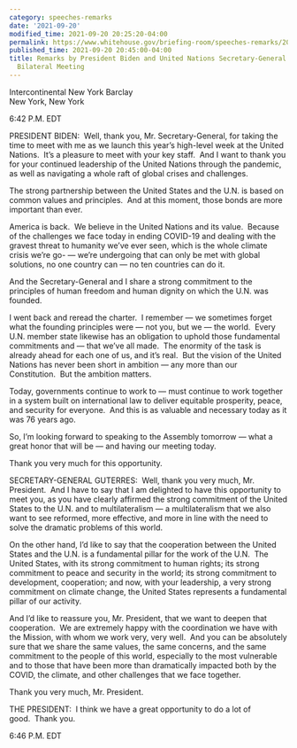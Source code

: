 ```yaml
---
category: speeches-remarks
date: '2021-09-20'
modified_time: 2021-09-20 20:25:20-04:00
permalink: https://www.whitehouse.gov/briefing-room/speeches-remarks/2021/09/20/remarks-by-president-biden-and-united-nations-secretary-general-guterres-before-bilateral-meeting/
published_time: 2021-09-20 20:45:00-04:00
title: Remarks by President Biden and United Nations Secretary-General Guterres Before
  Bilateral Meeting
---
```

 
Intercontinental New York Barclay  
New York, New York

6:42 P.M. EDT

PRESIDENT BIDEN:  Well, thank you, Mr. Secretary-General, for taking the
time to meet with me as we launch this year’s high-level week at the
United Nations.  It’s a pleasure to meet with your key staff.  And I
want to thank you for your continued leadership of the United Nations
through the pandemic, as well as navigating a whole raft of global
crises and challenges.

The strong partnership between the United States and the U.N. is based
on common values and principles.  And at this moment, those bonds are
more important than ever.

America is back.  We believe in the United Nations and its value. 
Because of the challenges we face today in ending COVID-19 and dealing
with the gravest threat to humanity we’ve ever seen, which is the whole
climate crisis we’re go- — we’re undergoing that can only be met with
global solutions, no one country can — no ten countries can do it.

And the Secretary-General and I share a strong commitment to the
principles of human freedom and human dignity on which the U.N. was
founded.

I went back and reread the charter.  I remember — we sometimes forget
what the founding principles were — not you, but we — the world.  Every
U.N. member state likewise has an obligation to uphold those fundamental
commitments and — that we’ve all made.  The enormity of the task is
already ahead for each one of us, and it’s real.  But the vision of the
United Nations has never been short in ambition — any more than our
Constitution.  But the ambition matters.

Today, governments continue to work to — must continue to work together
in a system built on international law to deliver equitable prosperity,
peace, and security for everyone.  And this is as valuable and necessary
today as it was 76 years ago. 

So, I’m looking forward to speaking to the Assembly tomorrow — what a
great honor that will be — and having our meeting today.

Thank you very much for this opportunity.

SECRETARY-GENERAL GUTERRES:  Well, thank you very much, Mr. President. 
And I have to say that I am delighted to have this opportunity to meet
you, as you have clearly affirmed the strong commitment of the United
States to the U.N. and to multilateralism — a multilateralism that we
also want to see reformed, more effective, and more in line with the
need to solve the dramatic problems of this world.

On the other hand, I’d like to say that the cooperation between the
United States and the U.N. is a fundamental pillar for the work of the
U.N.  The United States, with its strong commitment to human rights; its
strong commitment to peace and security in the world; its strong
commitment to development, cooperation; and now, with your leadership, a
very strong commitment on climate change, the United States represents a
fundamental pillar of our activity. 

And I’d like to reassure you, Mr. President, that we want to deepen that
cooperation.  We are extremely happy with the coordination we have with
the Mission, with whom we work very, very well.  And you can be
absolutely sure that we share the same values, the same concerns, and
the same commitment to the people of this world, especially to the most
vulnerable and to those that have been more than dramatically impacted
both by the COVID, the climate, and other challenges that we face
together.

Thank you very much, Mr. President.

THE PRESIDENT:  I think we have a great opportunity to do a lot of
good.  Thank you.

6:46 P.M. EDT
